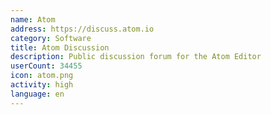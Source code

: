 ```yaml
---
name: Atom
address: https://discuss.atom.io
category: Software
title: Atom Discussion
description: Public discussion forum for the Atom Editor
userCount: 34455
icon: atom.png
activity: high
language: en
---
```

